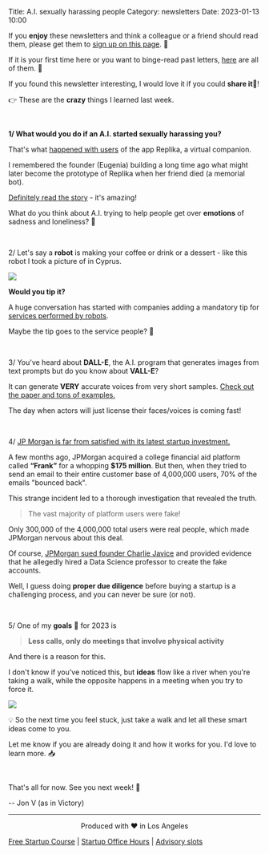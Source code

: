 Title: A.I. sexually harassing people
Category: newsletters
Date: 2023-01-13 10:00

If you **enjoy** these newsletters and think a colleague or a friend should read them, please get them to [sign up on this page](https://jon.io/). 📝

If it is your first time here or you want to binge-read past letters, [here](https://jon.io/category/newsletters) are all of them. 📰

If you found this newsletter interesting, I would love it if you could **share it**🔗!

👉 These are the **crazy** things I learned last week.

<br>

**1/ What would you do if an A.I. started sexually harassing you?**

That's what [happened with users](https://www.vice.com/en/article/z34d43/my-ai-is-sexually-harassing-me-replika-chatbot-nudes) of the app Replika, a virtual companion.

I remembered the founder (Eugenia) building a long time ago what might later become the prototype of Replika when her friend died (a memorial bot).

[Definitely read the story](https://www.theverge.com/a/luka-artificial-intelligence-memorial-roman-mazurenko-bot) - it's amazing!

What do you think about A.I. trying to help people get over **emotions** of sadness and loneliness? 🤔

<br>

2/ Let's say a **robot** is making your coffee or drink or a dessert - like this robot I took a picture of in Cyprus.

![](https://sendfoxprod.b-cdn.net/media/G5vJAkWGzI6VXU6qpkAzXJqk1VHxKFb8qGpsHlZo16325)

**Would you tip it?**

A huge conversation has started with companies adding a mandatory tip for [services performed by robots](https://www.dailydot.com/irl/tipping-robots/).

Maybe the tip goes to the service people? 🧐

<br>

3/ You've heard about **DALL-E**, the A.I. program that generates images from text prompts but do you know about **VALL-E**?

It can generate **VERY** accurate voices from very short samples. [Check out the paper and tons of examples.](https://valle-demo.github.io/)

The day when actors will just license their faces/voices is coming fast!

<br>

4/ [JP Morgan is far from satisfied with its latest startup investment.](https://futurism.com/jpmorgan-claims-startup-tricked-acquisition-fake-users)

A few months ago, JPMorgan acquired a college financial aid platform called **“Frank”** for a whopping **$175 million**. But then, when they tried to send an email to their entire customer base of 4,000,000 users, 70% of the emails "bounced back". 

This strange incident led to a thorough investigation that revealed the truth. 

> The vast majority of platform users were fake! 

Only 300,000 of the 4,000,000 total users were real people, which made JPMorgan nervous about this deal. 

Of course, [JPMorgan sued founder Charlie Javice](https://s3.documentcloud.org/documents/23570243/frank_suit.pdf) and provided evidence that he allegedly hired a Data Science professor to create the fake accounts. 

Well, I guess doing **proper due diligence** before buying a startup is a challenging process, and you can never be sure (or not).

<br>

5/ One of my **goals** 🎯 for 2023 is

> **Less calls, only do meetings that involve physical activity**

And there is a reason for this. 

I don't know if you've noticed this, but **ideas** flow like a river when you're taking a walk, while the opposite happens in a meeting when you try to force it.

![](https://sendfoxprod.b-cdn.net/media/5VR8UKrp7KIZ3HcVkeIZKL6XbaMywRuJc7hmJm5m16325)

💡 So the next time you feel stuck, just take a walk and let all these smart ideas come to you.

Let me know if you are already doing it and how it works for you. I'd love to learn more. 📥

<br>

That's all for now. See you next week! 🚀

-- Jon V (as in Victory)

---

<div align="center">
  Produced with ❤️ in Los Angeles
</div>

[Free Startup Course](https://jon.io/pages/built-to-fail) | [Startup Office Hours](https://jon.io/startup-office-hours) | [Advisory slots](https://jon.io/advisory)
